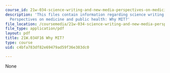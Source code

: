 ```yaml
---
course_id: 21w-034-science-writing-and-new-media-perspectives-on-medicine-and-public-health-fall-2016
description: 'This files contain information regarding science writing and new media:
  Perspectives on medicine and public health: Why MIT?'
file_location: /coursemedia/21w-034-science-writing-and-new-media-perspectives-on-medicine-and-public-health-fall-2016/c4bfa783df82e69479ad59f36e383dc0_MIT21W_034F16_WhyMIT.pdf
file_type: application/pdf
layout: pdf
title: 21W.034F16 Why MIT?
type: course
uid: c4bfa783df82e69479ad59f36e383dc0

---
```

None